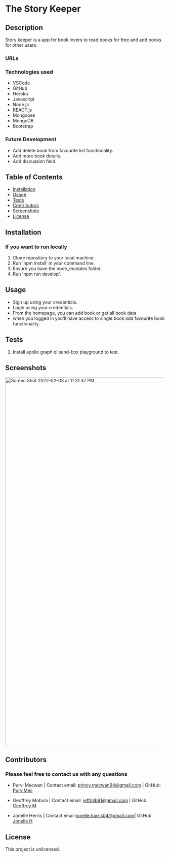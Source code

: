 # The Story Keeper
## Description
Story keeper is a app for book lovers to read books for free and add books for other users. 

### URLs

### Technologies used
* VSCode
* GitHub
* Heroku
* Javascript
* Node.js
* REACT.js
* Mongoose
* MongoDB
* Bootstrap

### Future Development
* Add delete book from favourite list functionality.
* Add more book details.
* Add discussion field.

## Table of Contents
* [Installation](#installation)
* [Usage](#usage)
* [Tests](#tests)
* [Contributors](#contributors)
* [Screenshots](#screenshots)
* [License](#license)

## Installation
### If you want to run locally
1. Clone repository to your local machine.
2. Run 'npm install' in your command line.  
3. Ensure you have the node_modules folder.
4. Run 'npm run develop'.

## Usage
* Sign up using your credentials.
* Login using your credentials. 
* From the homepage, you can add book or get all book data
* when you logged in you'll have access to single book add favourite book functionality.

## Tests
1. Install apollo graph ql sand-box playground to test.

## Screenshots
<img width="1163" alt="Screen Shot 2022-02-03 at 11 31 37 PM" src="https://user-images.githubusercontent.com/86253830/152474370-b391c286-9aa1-458e-b961-ffb2e00d0bd9.png">


## Contributors
### Please feel free to contact us with any questions
* Purvi Mecwan | 
  Contact email: princy.mecwan94@gmail.com |
  GitHub: [PurviMec](https://github.com/PurviMec) 
  
* Geoffrey Mobula | 
  Contact email: jeffmlb91@gmail.com |
  GitHub: [Geoffrey M](https://github.com/jeffmlb91)
  
* Jonelle Herris | 
  Contact email:jonelle.harris04@gmail.com|
  GitHub: [Jonelle H](https://github.com/JonelleH430)

## License
This project is unlicensed.

